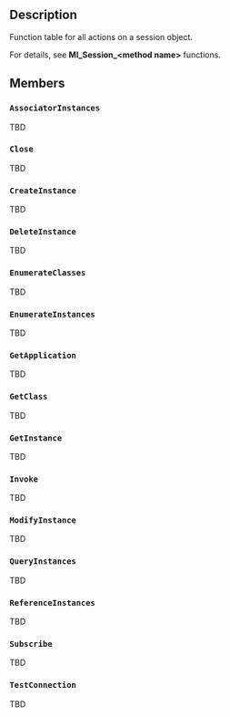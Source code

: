 ## Description

Function table for all actions on a session object.

For details, see **MI_Session_\<method name>** functions.

## Members

### `AssociatorInstances`

TBD

### `Close`

TBD

### `CreateInstance`

TBD

### `DeleteInstance`

TBD

### `EnumerateClasses`

TBD

### `EnumerateInstances`

TBD

### `GetApplication`

TBD

### `GetClass`

TBD

### `GetInstance`

TBD

### `Invoke`

TBD

### `ModifyInstance`

TBD

### `QueryInstances`

TBD

### `ReferenceInstances`

TBD

### `Subscribe`

TBD

### `TestConnection`

TBD